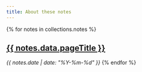 ```yaml
---
title: About these notes
---
```

{% for notes in collections.notes %}
    <h2><a href="{{ notes.url | url }}">{{ notes.data.pageTitle }}</a></h2>
    <em>{{ notes.date | date: "%Y-%m-%d" }}</em>
	{% endfor %}
